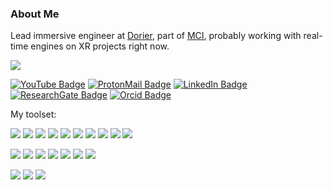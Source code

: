 <!-- ### Hi there 👋 ![visitors](https://visitor-badge.glitch.me/badge?page_id=FilipePires98) -->
### About Me
Lead immersive engineer at [Dorier](https://dorier-group.com/), part of [MCI](https://www.mci-group.com/), probably working with real-time engines on XR projects right now.

![](https://rmkcdn.successfactors.com/d9f92b7c/b75195d2-0843-4985-a658-0.jpg)

<!-- [![GitHub Badge](https://img.shields.io/badge/-GitHub-c14438?style=plastic-square&logo=github&logoColor=white&color=181717)](https://github.com/FilipeLopesPires)) -->
[![YouTube Badge](https://img.shields.io/badge/-YouTube-c14438?style=plastic-square&logo=youtube&logoColor=white&color=B31217)](https://www.youtube.com/channel/UC9cXLrf_Jf7mpI11ESGteuQ)
[![ProtonMail Badge](https://img.shields.io/badge/-Email-c14438?style=plastic-square&logo=Protonmail&logoColor=white&link=mailto:fsnap@protonmail.com&color=263163)](mailto:fsnap@protonmail.com)
[![LinkedIn Badge](https://img.shields.io/badge/-LinkedIn-c14438?style=plastic-square&logo=linkedin&logoColor=white&color=0077B5)](https://www.linkedin.com/in/filipepires98/)
[![ResearchGate Badge](https://img.shields.io/badge/-ResearchGate-c14438?style=plastic-square&logo=researchgate&logoColor=white&color=00CCBB)](https://www.researchgate.net/profile/Filipe-Pires)
[![Orcid Badge](https://img.shields.io/badge/-Orcid-c14438?style=plastic-square&logo=orcid&logoColor=white&color=A6CE39)](https://orcid.org/0000-0003-2919-557X)
<!-- Icons available here: https://simpleicons.org/ -->

<!-- ![Github Stats](https://github-readme-stats.vercel.app/api?username=FilipePires98&count_private=true&show_icons=true&theme=prussian) -->
<!-- [![Top Langs](https://github-readme-stats.vercel.app/api/top-langs/?username=FilipePires98&theme=prussian&langs_count=2)](https://github.com/FilipePires98) -->

My toolset:

<!--![](https://img.shields.io/badge/Code-C++-informational?style=flat&logo=cplusplus&logoColor=white&color=172f45) -->
![](https://img.shields.io/badge/C++-informational?style=flat&logo=cplusplus&logoColor=white&color=172f45)
![](https://img.shields.io/badge/C%20Sharp-informational?style=flat&logo=c-sharp&logoColor=white&color=172f45)
![](https://img.shields.io/badge/Javascript-informational?style=flat&logo=javascript&logoColor=white&color=172f45)
![](https://img.shields.io/badge/Python-informational?style=flat&logo=python&logoColor=white&color=172f45)
![](https://img.shields.io/badge/DirectX-informational?style=flat&logo=nutanix&logoColor=white&color=172f45)
![](https://img.shields.io/badge/Vulkan-informational?style=flat&logo=vulkan&logoColor=white&color=172f45)
![](https://img.shields.io/badge/OpenGL-informational?style=flat&logo=opengl&logoColor=white&color=172f45)
![](https://img.shields.io/badge/WebGL-informational?style=flat&logo=webgl&logoColor=white&color=172f45)
![](https://img.shields.io/badge/Git-informational?style=flat&logo=git&logoColor=white&color=172f45)
![](https://img.shields.io/badge/Perforce-informational?style=flat&logo=perforce&logoColor=white&color=172f45)
<!--![](https://img.shields.io/badge/Jira-informational?style=flat&logo=jira&logoColor=white&color=172f45)
![](https://img.shields.io/badge/Visual%20Studio-informational?style=flat&logo=visual-studio&logoColor=white&color=172f45)
![](https://img.shields.io/badge/XCode-informational?style=flat&logo=xcode&logoColor=white&color=172f45) -->

![](https://img.shields.io/badge/Unreal-informational?style=flat&logo=unreal-engine&logoColor=white&color=172f45)
![](https://img.shields.io/badge/Unity-informational?style=flat&logo=unity&logoColor=white&color=172f45)
![](https://img.shields.io/badge/DaVinci%20Resolve-informational?style=flat&logo=davinci-resolve&logoColor=white&color=172f45)
![](https://img.shields.io/badge/Affinity-informational?style=flat&logo=affinity&logoColor=white&color=172f45)
![](https://img.shields.io/badge/Adobe%20Suite-informational?style=flat&logo=adobe&logoColor=white&color=172f45)
![](https://img.shields.io/badge/Blender-informational?style=flat&logo=blender&logoColor=white&color=172f45)
![](https://img.shields.io/badge/SideFX%20Houdini-informational?style=flat&logo=houdini&logoColor=white&color=172f45)
<!-- ![](https://img.shields.io/badge/Wonderland-informational?style=flat&logo=wish&logoColor=white&color=172f45) -->
<!-- ![](https://img.shields.io/badge/VFX-TouchDesigner-informational?style=flat&logo=cloudsmith&logoColor=white&color=172f45) -->

![](https://img.shields.io/badge/Video-GoPro-informational?style=flat&logo=piwigo&logoColor=white&color=172f45)
![](https://img.shields.io/badge/Photography-Pentax-informational?style=flat&logo=pixabay&logoColor=white&color=172f45)
![](https://img.shields.io/badge/Photography-Canon-informational?style=flat&logo=pixabay&logoColor=white&color=172f45)

<!--
![](https://img.shields.io/badge/OS-Windows-informational?style=flat&logo=windows&logoColor=white&color=172f45)
![](https://img.shields.io/badge/OS-Ubuntu-informational?style=flat&logo=ubuntu&logoColor=white&color=172f45)
-->

<!--
### Some projects I've been working on:
[![ReadMe Card](https://github-readme-stats.vercel.app/api/pin/?username=FilipePires98&repo=BusinessCard&title_color=ffffff&text_color=c9cacc&icon_color=2bbc8a&bg_color=1d1f21)](https://github.com/FilipePires98/BusinessCard)
-->
